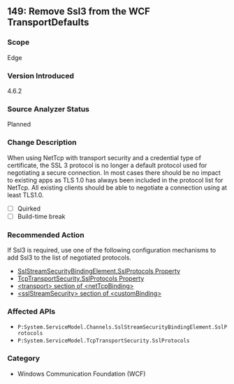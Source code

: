 ## 149: Remove Ssl3 from the WCF TransportDefaults

### Scope
Edge

### Version Introduced
4.6.2

### Source Analyzer Status
Planned

### Change Description
When using NetTcp with transport security and a credential type of certificate, the SSL 3 protocol is no longer a default protocol used for negotiating a secure connection. In most cases there should be no impact to existing apps as TLS 1.0 has always been included in the protocol list for NetTcp. All existing clients should be able to negotiate a connection using at least TLS1.0. 

- [ ] Quirked
- [ ] Build-time break

### Recommended Action
If Ssl3 is required, use one of the following configuration mechanisms to add Ssl3 to the list of negotiated protocols.

* [SslStreamSecurityBindingElement.SslProtocols Property](https://msdn.microsoft.com/en-us/library/system.servicemodel.channels.sslstreamsecuritybindingelement.sslprotocols%28v=vs.110%29.aspx)  
* [TcpTransportSecurity.SslProtocols Property](https://msdn.microsoft.com/en-us/library/system.servicemodel.tcptransportsecurity.sslprotocols%28v=vs.110%29.aspx)  
* [\<transport\> section of \<netTcpBinding\>](https://msdn.microsoft.com/en-us/library/ms731331%28v=vs.110%29.aspx)  
* [\<sslStreamSecurity\> section of \<customBinding\>](https://msdn.microsoft.com/en-us/library/ms731328%28v=vs.110%29.aspx)


### Affected APIs
* `P:System.ServiceModel.Channels.SslStreamSecurityBindingElement.SslProtocols`
* `P:System.ServiceModel.TcpTransportSecurity.SslProtocols`


### Category
* Windows Communication Foundation (WCF)
